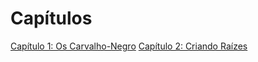 <!-- TITLE: Capitulos -->
<!-- SUBTITLE: Visao geral dos arcos da história -->

# Capítulos
[Capítulo 1: Os Carvalho-Negro](http://localhost/capitulos/capitulo-1-os-carvalho-negro#capitulo-1-os-carvalho-negro)
[Capítulo 2: Criando Raízes](http://localhost/capitulos/capitulo-2-criando-raizes#capitulo-2-criando-raizes)

